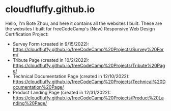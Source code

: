 # cloudfluffy.github.io
Hello, I'm Bote Zhou, and here it contains all the websites I built.
These are the websites I built for freeCodeCamp's (New) Responsive Web Design Certification Project:
- Survey Form (created in 9/15/2022): https://cloudfluffy.github.io/freeCodeCamp%20Projects/Survey%20Form/
- Tribute Page (created in 10/2/2022): https://cloudfluffy.github.io/freeCodeCamp%20Projects/Tribute%20Page/
- Technical Documentation Page (created in 12/10/2022): https://cloudfluffy.github.io/freeCodeCamp%20Projects/Technical%20Documentation%20Page/
- Product Landing Page (created in 12/31/2022): https://cloudfluffy.github.io/freeCodeCamp%20Projects/Product%20Landing%20Page/
